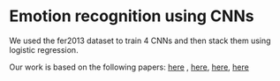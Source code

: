 # Emotion recognition using CNNs

We used the fer2013 dataset to train 4 CNNs and then stack them using logistic regression.

Our work is based on the following papers: [here](https://project.dke.maastrichtuniversity.nl/RAI/wp-content/uploads/2017/05/SMAP_paper_final_version.pdf) , [here](http://cs231n.stanford.edu/reports/2017/pdfs/221.pdf), [here](http://cs231n.stanford.edu/reports/2017/pdfs/224.pdf), [here](https://arxiv.org/pdf/1710.07557.pdf)
